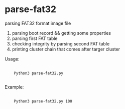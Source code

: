 # parse-fat32

parsing FAT32 format image file

1. parsing boot record && getting some properties
2. parsing first FAT table
3. checking integrity by parsing second FAT table
4. printing cluster chain that comes after targer cluster

Usage:
<pre>
  <code>
    Python3 parse-fat32.py <target_cluster>
  </code>
</pre>

Example:
<pre>
  <code>
    Python3 parse-fat32.py 100
  </code>
</pre>

